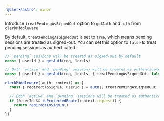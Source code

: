 ```yaml
---
'@clerk/astro': minor
---
```


Introduce `treatPendingAsSignedOut` option to `getAuth` and `auth` from `clerkMiddleware`

By default, `treatPendingAsSignedOut` is set to `true`, which means pending sessions are treated as signed-out. You can set this option to `false` to treat pending sessions as authenticated.

```ts
// `pending` sessions will be treated as signed-out by default
const { userId } = getAuth(req, locals)
```

```ts
// Both `active` and `pending` sessions will be treated as authenticated when `treatPendingAsSignedOut` is false
const { userId } = getAuth(req, locals, { treatPendingAsSignedOut: false })
```

```ts
clerkMiddleware((auth, context) => {
  const { redirectToSignIn, userId } = auth({ treatPendingAsSignedOut: false })

  // Both `active` and `pending` sessions will be treated as authenticated when `treatPendingAsSignedOut` is false
  if (!userId && isProtectedRoute(context.request)) {
    return redirectToSignIn()
  }
})
```
